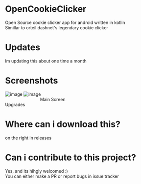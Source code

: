 # OpenCookieClicker
Open Source cookie clicker app for android written in kotlin
<br>
Simillar to orteil dashnet's legendary cookie clicker 

# Updates
Im updating this about one time a month

# Screenshots
![image](https://user-images.githubusercontent.com/57803365/177991250-7e297d6b-f7bb-41e9-9417-c939931bb02a.png)
![image](https://user-images.githubusercontent.com/57803365/177992099-e376a0e0-04b8-4a09-b201-0dee2b1f772d.png)
<br>
&nbsp;&nbsp;&nbsp;&nbsp;&nbsp;&nbsp;&nbsp;&nbsp;&nbsp;&nbsp;&nbsp;&nbsp;&nbsp;&nbsp;&nbsp;&nbsp;&nbsp;&nbsp;&nbsp;&nbsp;&nbsp;&nbsp;&nbsp;&nbsp;&nbsp;&nbsp;&nbsp;&nbsp; Main Screen
&nbsp;&nbsp;&nbsp;&nbsp;&nbsp;&nbsp;&nbsp;&nbsp;&nbsp;&nbsp;&nbsp;&nbsp;&nbsp;&nbsp;&nbsp;&nbsp;&nbsp;&nbsp;&nbsp;&nbsp;&nbsp;&nbsp;&nbsp;&nbsp;&nbsp;&nbsp;&nbsp;&nbsp; 
&nbsp;&nbsp;
&nbsp;&nbsp;&nbsp;&nbsp;&nbsp;&nbsp;&nbsp;&nbsp;&nbsp;&nbsp;&nbsp;&nbsp;&nbsp;&nbsp;&nbsp;&nbsp;&nbsp;&nbsp;&nbsp;&nbsp;&nbsp;&nbsp;&nbsp;&nbsp;&nbsp;&nbsp;&nbsp;&nbsp; 
&nbsp;&nbsp;&nbsp;
Upgrades

# Where can i download this?

on the right in releases

# Can i contribute to this project?

Yes, and its hihgly welcomed :) 
<br>
You can either make a PR or report bugs in issue tracker
